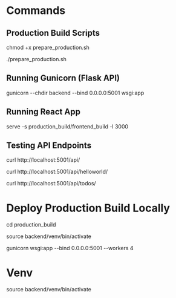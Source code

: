 # Commands

## Production Build Scripts

chmod +x prepare_production.sh

./prepare_production.sh


## Running Gunicorn (Flask API)

gunicorn --chdir backend --bind 0.0.0.0:5001 wsgi:app



## Running React App

serve -s production_build/frontend_build -l 3000




## Testing API Endpoints

curl http://localhost:5001/api/

curl http://localhost:5001/api/helloworld/

curl http://localhost:5001/api/todos/



# Deploy Production Build Locally

cd production_build

source backend/venv/bin/activate

gunicorn wsgi:app --bind 0.0.0.0:5001 --workers 4


# Venv

source backend/venv/bin/activate

